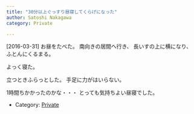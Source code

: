 ```yaml
---
title: "30分以上ぐっすり昼寝してくらげになった"
author: Satoshi Nakagawa
category: Private

---
```


[2016-03-31]  お昼をたべた。
南向きの居間へ行き、
長いすの上に横になり、
ふとんにくるまる。

 よっく寝た。

 立つときふらっとした。
手足に力がはいらない。

 1時間ちかかったのかな・・・
とっても気持ちよい昼寝でした。

- Category: [Private](/categories.html#Private)


